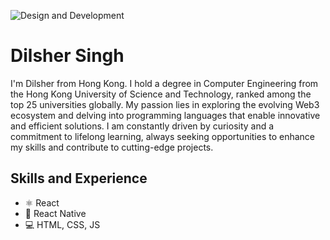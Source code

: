 ![Design and Development](https://github.com/dilsher07singh/dilsher07singh/blob/master/freeCodeCamp.jpg)

# Dilsher Singh
I'm Dilsher from Hong Kong. I hold a degree in Computer Engineering from the Hong Kong University of Science and Technology, ranked among the top 25 universities globally. My passion lies in exploring the evolving Web3 ecosystem and delving into programming languages that enable innovative and efficient solutions. I am constantly driven by curiosity and a commitment to lifelong learning, always seeking opportunities to enhance my skills and contribute to cutting-edge projects.


## Skills and Experience
* ⚛ React
* 📱 React Native
* 💻 HTML, CSS, JS

